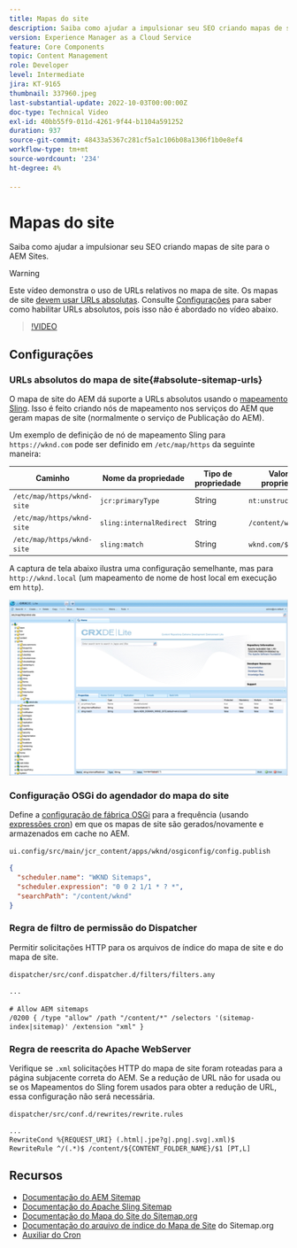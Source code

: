 ```yaml
---
title: Mapas do site
description: Saiba como ajudar a impulsionar seu SEO criando mapas de site para o AEM Sites.
version: Experience Manager as a Cloud Service
feature: Core Components
topic: Content Management
role: Developer
level: Intermediate
jira: KT-9165
thumbnail: 337960.jpeg
last-substantial-update: 2022-10-03T00:00:00Z
doc-type: Technical Video
exl-id: 40bb55f9-011d-4261-9f44-b1104a591252
duration: 937
source-git-commit: 48433a5367c281cf5a1c106b08a1306f1b0e8ef4
workflow-type: tm+mt
source-wordcount: '234'
ht-degree: 4%

---
```


# Mapas do site

Saiba como ajudar a impulsionar seu SEO criando mapas de site para o AEM Sites.

>[!WARNING]
>
>Este vídeo demonstra o uso de URLs relativos no mapa de site. Os mapas de site [devem usar URLs absolutas](https://sitemaps.org/protocol.html). Consulte [Configurações](#absolute-sitemap-urls) para saber como habilitar URLs absolutos, pois isso não é abordado no vídeo abaixo.

>[!VIDEO](https://video.tv.adobe.com/v/337960?quality=12&learn=on)

## Configurações

### URLs absolutos do mapa de site{#absolute-sitemap-urls}

O mapa de site do AEM dá suporte a URLs absolutos usando o [mapeamento Sling](https://sling.apache.org/documentation/the-sling-engine/mappings-for-resource-resolution.html). Isso é feito criando nós de mapeamento nos serviços do AEM que geram mapas de site (normalmente o serviço de Publicação do AEM).

Um exemplo de definição de nó de mapeamento Sling para `https://wknd.com` pode ser definido em `/etc/map/https` da seguinte maneira:

| Caminho | Nome da propriedade | Tipo de propriedade | Valor da propriedade |
|------|----------|---------------|-------|
| `/etc/map/https/wknd-site` | `jcr:primaryType` | String | `nt:unstructured` |
| `/etc/map/https/wknd-site` | `sling:internalRedirect` | String | `/content/wknd/(.*)` |
| `/etc/map/https/wknd-site` | `sling:match` | String | `wknd.com/$1` |

A captura de tela abaixo ilustra uma configuração semelhante, mas para `http://wknd.local` (um mapeamento de nome de host local em execução em `http`).

![Configuração de URLs absolutas de mapa de site](../assets/sitemaps/sitemaps-absolute-urls.jpg)


### Configuração OSGi do agendador do mapa do site

Define a [configuração de fábrica OSGi](http://localhost:4502/system/console/configMgr/org.apache.sling.sitemap.impl.SitemapScheduler) para a frequência (usando [expressões cron](https://cron.help/)) em que os mapas de site são gerados/novamente e armazenados em cache no AEM.

`ui.config/src/main/jcr_content/apps/wknd/osgiconfig/config.publish`

```json
{
  "scheduler.name": "WKND Sitemaps",
  "scheduler.expression": "0 0 2 1/1 * ? *",
  "searchPath": "/content/wknd"
}
```

### Regra de filtro de permissão do Dispatcher

Permitir solicitações HTTP para os arquivos de índice do mapa de site e do mapa de site.

`dispatcher/src/conf.dispatcher.d/filters/filters.any`

```
...

# Allow AEM sitemaps
/0200 { /type "allow" /path "/content/*" /selectors '(sitemap-index|sitemap)' /extension "xml" }
```

### Regra de reescrita do Apache WebServer

Verifique se `.xml` solicitações HTTP do mapa de site foram roteadas para a página subjacente correta do AEM. Se a redução de URL não for usada ou se os Mapeamentos do Sling forem usados para obter a redução de URL, essa configuração não será necessária.

`dispatcher/src/conf.d/rewrites/rewrite.rules`

```
...
RewriteCond %{REQUEST_URI} (.html|.jpe?g|.png|.svg|.xml)$
RewriteRule ^/(.*)$ /content/${CONTENT_FOLDER_NAME}/$1 [PT,L]
```

## Recursos

+ [Documentação do AEM Sitemap](https://experienceleague.adobe.com/docs/experience-manager-cloud-service/content/overview/seo-and-url-management.html?lang=en)
+ [Documentação do Apache Sling Sitemap](https://github.com/apache/sling-org-apache-sling-sitemap#readme)
+ [Documentação do Mapa do Site do Sitemap.org](https://www.sitemaps.org/protocol.html)
+ [Documentação do arquivo de índice do Mapa de Site](https://www.sitemaps.org/protocol.html#index) do Sitemap.org
+ [Auxiliar do Cron](https://cron.help/)
